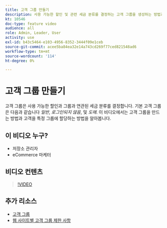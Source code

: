 ```yaml
---
title: 고객 그룹 만들기
description: 사용 가능한 할인 및 관련 세금 분류를 결정하는 고객 그룹을 생성하는 방법과 특정 그룹에 고객을 지정하는 방법을 알아봅니다.
kt: 10546
doc-type: feature video
audience: all
role: Admin, Leader, User
activity: use
exl-id: b43c5464-e103-4956-8352-3444f09e1ceb
source-git-commit: acee5ba84ea32e14a743cd269f77ced821548ad6
workflow-type: tm+mt
source-wordcount: '114'
ht-degree: 0%

---
```


# 고객 그룹 만들기

고객 그룹은 사용 가능한 할인과 그룹과 연관된 세금 분류를 결정합니다. 기본 고객 그룹은 다음과 같습니다 _일반_, _로그인되지 않음_, 및 _도매_. 이 비디오에서는 고객 그룹을 만드는 방법과 고객을 특정 그룹에 할당하는 방법을 알아봅니다.

## 이 비디오 누구?

- 저장소 관리자
- eCommerce 마케터

## 비디오 컨텐츠

>[!VIDEO](https://video.tv.adobe.com/v/343660?quality=12&learn=on)

## 추가 리소스

- [고객 그룹](https://docs.magento.com/user-guide/customers/customer-groups.html)
- [웹 사이트별 고객 그룹 제한 사항](https://developer.adobe.com/commerce/php/development/components/indexing/optimization/#customer-group-limitations-by-websites)
